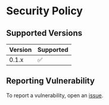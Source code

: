 # Security Policy

## Supported Versions
| Version | Supported          |
| ------- | ------------------ |
| 0.1.x   | :white_check_mark: |

## Reporting Vulnerability
To report a vulnerability, open an [issue](https://github.com/Airscripts/keepa/issues/new/choose).
